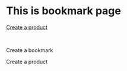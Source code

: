 # This is bookmark page


[Create a
product](#create-product)

 

Create a bookmark

<a name="create-product"></a> Create a product

